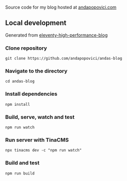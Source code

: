 Source code for my blog hosted at [andapopovici.com](https://andapopovici/com)

## Local development

Generated from [eleventy-high-performance-blog](https://github.com/google/eleventy-high-performance-blog)
### Clone repository

```
git clone https://github.com/andapopovici/andas-blog
```

### Navigate to the directory

```
cd andas-blog
```

### Install dependencies

```
npm install
```

### Build, serve, watch and test

```
npm run watch
```

### Run server with TinaCMS

```
npx tinacms dev -c "npm run watch"
```

### Build and test

```
npm run build
```
